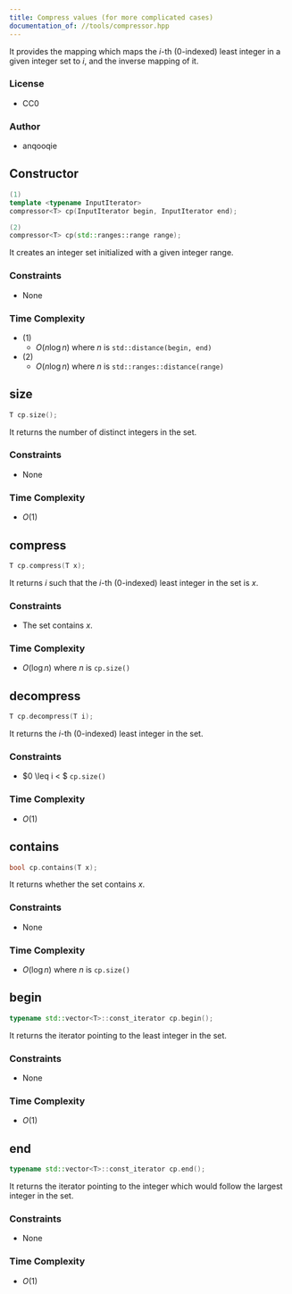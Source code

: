 ```yaml
---
title: Compress values (for more complicated cases)
documentation_of: //tools/compressor.hpp
---
```


It provides the mapping which maps the $i$-th ($0$-indexed) least integer in a given integer set to $i$, and the inverse mapping of it.

### License
- CC0

### Author
- anqooqie

## Constructor
```cpp
(1)
template <typename InputIterator>
compressor<T> cp(InputIterator begin, InputIterator end);

(2)
compressor<T> cp(std::ranges::range range);
```

It creates an integer set initialized with a given integer range.

### Constraints
- None

### Time Complexity
- (1)
    - $O(n \log n)$ where $n$ is `std::distance(begin, end)`
- (2)
    - $O(n \log n)$ where $n$ is `std::ranges::distance(range)`

## size
```cpp
T cp.size();
```

It returns the number of distinct integers in the set.

### Constraints
- None

### Time Complexity
- $O(1)$

## compress
```cpp
T cp.compress(T x);
```

It returns $i$ such that the $i$-th ($0$-indexed) least integer in the set is $x$.

### Constraints
- The set contains $x$.

### Time Complexity
- $O(\log n)$ where $n$ is `cp.size()`

## decompress
```cpp
T cp.decompress(T i);
```

It returns the $i$-th ($0$-indexed) least integer in the set.

### Constraints
- $0 \leq i < $ `cp.size()`

### Time Complexity
- $O(1)$

## contains
```cpp
bool cp.contains(T x);
```

It returns whether the set contains $x$.

### Constraints
- None

### Time Complexity
- $O(\log n)$ where $n$ is `cp.size()`

## begin
```cpp
typename std::vector<T>::const_iterator cp.begin();
```

It returns the iterator pointing to the least integer in the set.

### Constraints
- None

### Time Complexity
- $O(1)$

## end
```cpp
typename std::vector<T>::const_iterator cp.end();
```

It returns the iterator pointing to the integer which would follow the largest integer in the set.

### Constraints
- None

### Time Complexity
- $O(1)$
